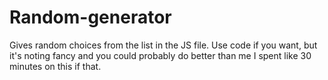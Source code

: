 # Random-generator
Gives random choices from the list in the JS file. Use code if you want, but it's noting fancy and you could probably do better than me I spent like 30 minutes on this if that.

